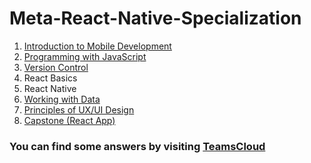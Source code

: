 # Meta-React-Native-Specialization

1. [Introduction to Mobile Development](https://teamscloud.blogspot.com/2024/05/coursera-introduction-to-mobile-development.html)
2. [Programming with JavaScript](https://teamscloud.blogspot.com/2024/05/coursera-programming-with-javascript.html)
3. [Version Control](https://teamscloud.blogspot.com/2024/05/coursera-version-control.html)
4. React Basics
5. React Native
6. [Working with Data](https://teamscloud.blogspot.com/2024/05/coursera-working-with-data.html)
7. [Principles of UX/UI Design](https://teamscloud.blogspot.com/2024/05/coursera-principles-of-ux-ui-design.html)
8. [Capstone (React App)](https://teamscloud.blogspot.com/2024/05/capstone-react-app.html)

### You can find some answers by visiting <a href="https://teamscloud.blogspot.com/">TeamsCloud</a>

